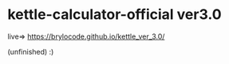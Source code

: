 ﻿# kettle-calculator-official ver3.0
 
live=>  https://brylocode.github.io/kettle_ver_3.0/ 

(unfinished) :)
